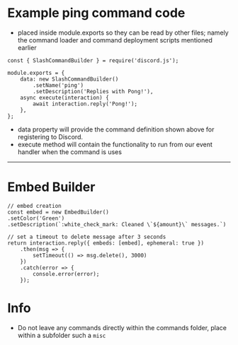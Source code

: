 # Example ping command code
- placed inside module.exports so they can be read by other files; namely the command loader and command deployment scripts mentioned earlier
```
const { SlashCommandBuilder } = require('discord.js');

module.exports = {
	data: new SlashCommandBuilder()
		.setName('ping')
		.setDescription('Replies with Pong!'),
	async execute(interaction) {
		await interaction.reply('Pong!');
	},
};
```
- data property will provide the command definition shown above for registering to Discord.
- execute method will contain the functionality to run from our event handler when the command is uses
---
# Embed Builder
```
// embed creation
const embed = new EmbedBuilder()
.setColor('Green')
.setDescription(`:white_check_mark: Cleaned \`${amount}\` messages.`)

// set a timeout to delete message after 3 seconds
return interaction.reply({ embeds: [embed], ephemeral: true })
    .then(msg => {
        setTimeout(() => msg.delete(), 3000)
    })
    .catch(error => {
        console.error(error);
    });
```

# Info
- Do not leave any commands directly within the commands folder, place within a subfolder such a `misc`
